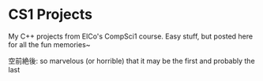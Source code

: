 # CS1 Projects

My C++ projects from ElCo's CompSci1 course. Easy stuff, but posted here for all the fun memories~

空前絶後: so marvelous (or horrible) that it may be the first and probably the last
